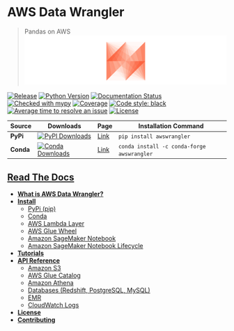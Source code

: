 # AWS Data Wrangler
> Pandas on AWS
![AWS Data Wrangler](docs/source/_static/logo2.png?raw=true "AWS Data Wrangler")

[![Release](https://img.shields.io/badge/release-1.0.0-brightgreen.svg)](https://pypi.org/project/awswrangler/)
[![Python Version](https://img.shields.io/badge/python-3.6%20%7C%203.7%20%7C%203.8-brightgreen.svg)](https://anaconda.org/conda-forge/awswrangler)
[![Documentation Status](https://readthedocs.org/projects/aws-data-wrangler/badge/?version=latest)](https://aws-data-wrangler.readthedocs.io/?badge=latest)
[![Checked with mypy](http://www.mypy-lang.org/static/mypy_badge.svg)](http://mypy-lang.org/)
[![Coverage](https://img.shields.io/badge/coverage-100%25-brightgreen.svg)](https://pypi.org/project/awswrangler/)
[![Code style: black](https://img.shields.io/badge/code%20style-black-000000.svg)](https://github.com/psf/black)
[![Average time to resolve an issue](http://isitmaintained.com/badge/resolution/awslabs/aws-data-wrangler.svg)](http://isitmaintained.com/project/awslabs/aws-data-wrangler "Average time to resolve an issue")
[![License](https://img.shields.io/badge/License-Apache%202.0-blue.svg)](https://opensource.org/licenses/Apache-2.0)

| Source    | Downloads                                                                                                                       | Page                                                 | Installation Command                       |
|-----------|---------------------------------------------------------------------------------------------------------------------------------|------------------------------------------------------|--------------------------------------------|
| **PyPi**  | [![PyPI Downloads](https://img.shields.io/pypi/dm/awswrangler.svg)](https://pypi.org/project/awswrangler/)                      | [Link](https://pypi.org/project/awswrangler/)        | `pip install awswrangler`                  |
| **Conda** | [![Conda Downloads](https://img.shields.io/conda/dn/conda-forge/awswrangler.svg)](https://anaconda.org/conda-forge/awswrangler) | [Link](https://anaconda.org/conda-forge/awswrangler) | `conda install -c conda-forge awswrangler` |

## [Read The Docs](https://aws-data-wrangler.readthedocs.io/en/dev-1.0.0/index.html)

- [**What is AWS Data Wrangler?**](https://aws-data-wrangler.readthedocs.io/en/dev-1.0.0/what.html)
- [**Install**](https://aws-data-wrangler.readthedocs.io/en/dev-1.0.0/install.html)
  - [PyPi (pip)](https://aws-data-wrangler.readthedocs.io/en/dev-1.0.0/install.html#pypi-pip)
  - [Conda](https://aws-data-wrangler.readthedocs.io/en/dev-1.0.0/install.html#conda)
  - [AWS Lambda Layer](https://aws-data-wrangler.readthedocs.io/en/dev-1.0.0/install.html#aws-lambda-layer)
  - [AWS Glue Wheel](https://aws-data-wrangler.readthedocs.io/en/dev-1.0.0/install.html#aws-glue-wheel)
  - [Amazon SageMaker Notebook](https://aws-data-wrangler.readthedocs.io/en/dev-1.0.0/install.html#amazon-sagemaker-notebook)
  - [Amazon SageMaker Notebook Lifecycle](https://aws-data-wrangler.readthedocs.io/en/dev-1.0.0/install.html#amazon-sagemaker-notebook-lifecycle)
- [**Tutorials**](https://github.com/awslabs/aws-data-wrangler/tree/dev-1.0.0/tutorials)
- [**API Reference**](https://aws-data-wrangler.readthedocs.io/en/dev-1.0.0/api.html)
  - [Amazon S3](https://aws-data-wrangler.readthedocs.io/en/dev-1.0.0/api.html#amazon-s3)
  - [AWS Glue Catalog](https://aws-data-wrangler.readthedocs.io/en/dev-1.0.0/api.html#aws-glue-catalog)
  - [Amazon Athena](https://aws-data-wrangler.readthedocs.io/en/dev-1.0.0/api.html#amazon-athena)
  - [Databases (Redshift, PostgreSQL, MySQL)](https://aws-data-wrangler.readthedocs.io/en/dev-1.0.0/api.html#databases-redshift-postgresql-mysql)
  - [EMR](https://aws-data-wrangler.readthedocs.io/en/dev-1.0.0/api.html#emr)
  - [CloudWatch Logs](https://aws-data-wrangler.readthedocs.io/en/dev-1.0.0/api.html#cloudwatch-logs)
- [**License**](https://github.com/awslabs/aws-data-wrangler/blob/dev-1.0.0/LICENSE)
- [**Contributing**](https://github.com/awslabs/aws-data-wrangler/blob/dev-1.0.0/CONTRIBUTING.md)

